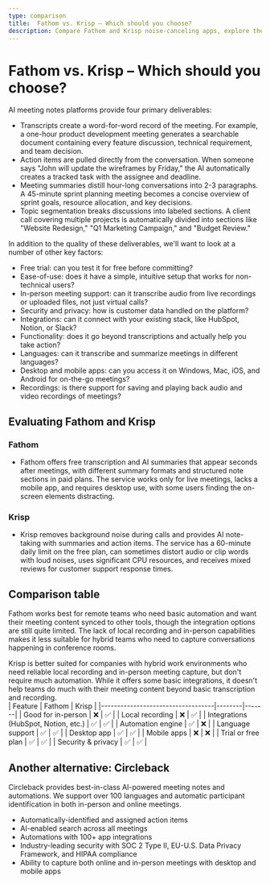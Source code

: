 ```yaml
---
type: comparison
title:  Fathom vs. Krisp – Which should you choose?
description: Compare Fathom and Krisp noise-canceling apps, explore their key features, pricing, and performance. Plus, discover Circleback as a potential alternative solution.
---
```


# Fathom vs. Krisp – Which should you choose?  
AI meeting notes platforms provide four primary deliverables:  
  
* Transcripts create a word-for-word record of the meeting. For example, a one-hour product development meeting generates a searchable document containing every feature discussion, technical requirement, and team decision.  
* Action items are pulled directly from the conversation. When someone says "John will update the wireframes by Friday," the AI automatically creates a tracked task with the assignee and deadline.  
* Meeting summaries distill hour-long conversations into 2-3 paragraphs. A 45-minute sprint planning meeting becomes a concise overview of sprint goals, resource allocation, and key decisions.  
* Topic segmentation breaks discussions into labeled sections. A client call covering multiple projects is automatically divided into sections like "Website Redesign," "Q1 Marketing Campaign," and "Budget Review."  
  
In addition to the quality of these deliverables, we'll want to look at a number of other key factors:  
  
* Free trial: can you test it for free before committing?  
* Ease-of-use: does it have a simple, intuitive setup that works for non-technical users?  
* In-person meeting support: can it transcribe audio from live recordings or uploaded files, not just virtual calls?  
* Security and privacy: how is customer data handled on the platform?  
* Integrations: can it connect with your existing stack, like HubSpot, Notion, or Slack?  
* Functionality: does it go beyond transcriptions and actually help you take action?  
* Languages: can it transcribe and summarize meetings in different languages?  
* Desktop and mobile apps: can you access it on Windows, Mac, iOS, and Android for on-the-go meetings?  
* Recordings: is there support for saving and playing back audio and video recordings of meetings?    
## Evaluating Fathom and Krisp  
### Fathom
* Fathom offers free transcription and AI summaries that appear seconds after meetings, with different summary formats and structured note sections in paid plans. The service works only for live meetings, lacks a mobile app, and requires desktop use, with some users finding the on-screen elements distracting.

### Krisp
* Krisp removes background noise during calls and provides AI note-taking with summaries and action items. The service has a 60-minute daily limit on the free plan, can sometimes distort audio or clip words with loud noises, uses significant CPU resources, and receives mixed reviews for customer support response times.  
## Comparison table    
Fathom works best for remote teams who need basic automation and want their meeting content synced to other tools, though the integration options are still quite limited. The lack of local recording and in-person capabilities makes it less suitable for hybrid teams who need to capture conversations happening in conference rooms.

Krisp is better suited for companies with hybrid work environments who need reliable local recording and in-person meeting capture, but don't require much automation. While it offers some basic integrations, it doesn't help teams do much with their meeting content beyond basic transcription and recording.  
| Feature                           | Fathom | Krisp |
|-----------------------------------|--------|-------|
| Good for in-person                | ❌      | ✅    |
| Local recording                   | ❌      | ✅    |
| Integrations (HubSpot, Notion, etc.) | ✅   | ✅    |
| Automation engine                 | ✅     | ❌    |
| Language support                  | ✅     | ✅    |
| Desktop app                       | ✅     | ✅    |
| Mobile apps                       | ❌     | ❌    |
| Trial or free plan                | ✅     | ✅    |
| Security & privacy                | ✅     | ✅    |  
## Another alternative: Circleback  
Circleback provides best-in-class AI-powered meeting notes and automations. We support over 100 languages and automatic participant identification in both in-person and online meetings.  
  
* Automatically-identified and assigned action items  
* AI-enabled search across all meetings  
* Automations with 100+ app integrations  
* Industry-leading security with SOC 2 Type II, EU-U.S. Data Privacy Framework, and HIPAA compliance  
* Ability to capture both online and in-person meetings with desktop and mobile apps  